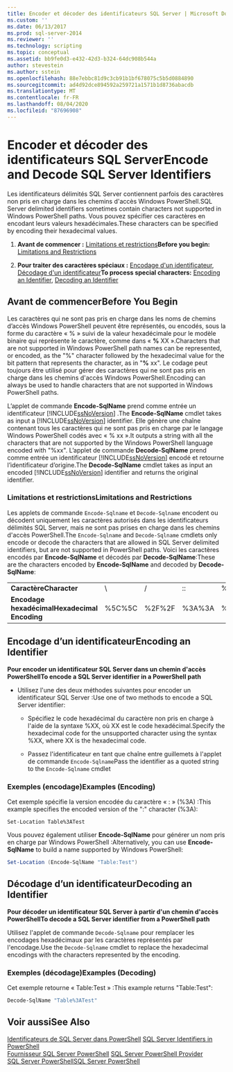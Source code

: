 ```yaml
---
title: Encoder et décoder des identificateurs SQL Server | Microsoft Docs
ms.custom: ''
ms.date: 06/13/2017
ms.prod: sql-server-2014
ms.reviewer: ''
ms.technology: scripting
ms.topic: conceptual
ms.assetid: bb9fe0d3-e432-42d3-b324-64dc908b544a
author: stevestein
ms.author: sstein
ms.openlocfilehash: 88e7ebbc81d9c3cb91b1bf678075c5b5d0884890
ms.sourcegitcommit: ad4d92dce894592a259721a1571b1d8736abacdb
ms.translationtype: MT
ms.contentlocale: fr-FR
ms.lasthandoff: 08/04/2020
ms.locfileid: "87696908"
---
```

# <a name="encode-and-decode-sql-server-identifiers"></a><span data-ttu-id="ad2cf-102">Encoder et décoder des identificateurs SQL Server</span><span class="sxs-lookup"><span data-stu-id="ad2cf-102">Encode and Decode SQL Server Identifiers</span></span>
  <span data-ttu-id="ad2cf-103">Les identificateurs délimités SQL Server contiennent parfois des caractères non pris en charge dans les chemins d'accès Windows PowerShell.</span><span class="sxs-lookup"><span data-stu-id="ad2cf-103">SQL Server delimited identifiers sometimes contain characters not supported in Windows PowerShell paths.</span></span> <span data-ttu-id="ad2cf-104">Vous pouvez spécifier ces caractères en encodant leurs valeurs hexadécimales.</span><span class="sxs-lookup"><span data-stu-id="ad2cf-104">These characters can be specified by encoding their hexadecimal values.</span></span>  
  
1.  <span data-ttu-id="ad2cf-105">**Avant de commencer :**  [Limitations et restrictions](#LimitationsRestrictions)</span><span class="sxs-lookup"><span data-stu-id="ad2cf-105">**Before you begin:**  [Limitations and Restrictions](#LimitationsRestrictions)</span></span>  
  
2.  <span data-ttu-id="ad2cf-106">**Pour traiter des caractères spéciaux :**  [Encodage d'un identificateur](#EncodeIdent), [Décodage d'un identificateur](#DecodeIdent)</span><span class="sxs-lookup"><span data-stu-id="ad2cf-106">**To process special characters:**  [Encoding an Identifier](#EncodeIdent), [Decoding an Identifier](#DecodeIdent)</span></span>  
  
## <a name="before-you-begin"></a><span data-ttu-id="ad2cf-107">Avant de commencer</span><span class="sxs-lookup"><span data-stu-id="ad2cf-107">Before You Begin</span></span>  
 <span data-ttu-id="ad2cf-108">Les caractères qui ne sont pas pris en charge dans les noms de chemins d’accès Windows PowerShell peuvent être représentés, ou encodés, sous la forme du caractère « % » suivi de la valeur hexadécimale pour le modèle binaire qui représente le caractère, comme dans « **%** XX ».</span><span class="sxs-lookup"><span data-stu-id="ad2cf-108">Characters that are not supported in Windows PowerShell path names can be represented, or encoded, as the "%" character followed by the hexadecimal value for the bit pattern that represents the character, as in "**%** xx".</span></span> <span data-ttu-id="ad2cf-109">Le codage peut toujours être utilisé pour gérer des caractères qui ne sont pas pris en charge dans les chemins d'accès Windows PowerShell.</span><span class="sxs-lookup"><span data-stu-id="ad2cf-109">Encoding can always be used to handle characters that are not supported in Windows PowerShell paths.</span></span>  
  
 <span data-ttu-id="ad2cf-110">L’applet de commande **Encode-SqlName** prend comme entrée un identificateur [!INCLUDE[ssNoVersion](../includes/ssnoversion-md.md)] .</span><span class="sxs-lookup"><span data-stu-id="ad2cf-110">The **Encode-SqlName** cmdlet takes as input a [!INCLUDE[ssNoVersion](../includes/ssnoversion-md.md)] identifier.</span></span> <span data-ttu-id="ad2cf-111">Elle génère une chaîne contenant tous les caractères qui ne sont pas pris en charge par le langage Windows PowerShell codés avec « % xx ».</span><span class="sxs-lookup"><span data-stu-id="ad2cf-111">It outputs a string with all the characters that are not supported by the Windows PowerShell language encoded with "%xx".</span></span> <span data-ttu-id="ad2cf-112">L’applet de commande **Decode-SqlName** prend comme entrée un identificateur [!INCLUDE[ssNoVersion](../includes/ssnoversion-md.md)] encodé et retourne l’identificateur d’origine.</span><span class="sxs-lookup"><span data-stu-id="ad2cf-112">The **Decode-SqlName** cmdlet takes as input an encoded [!INCLUDE[ssNoVersion](../includes/ssnoversion-md.md)] identifier and returns the original identifier.</span></span>  
  
###  <a name="limitations-and-restrictions"></a><a name="LimitationsRestrictions"></a> <span data-ttu-id="ad2cf-113">Limitations et restrictions</span><span class="sxs-lookup"><span data-stu-id="ad2cf-113">Limitations and Restrictions</span></span>  
 <span data-ttu-id="ad2cf-114">Les applets de commande `Encode-Sqlname` et `Decode-Sqlname` encodent ou décodent uniquement les caractères autorisés dans les identificateurs délimités SQL Server, mais ne sont pas prises en charge dans les chemins d'accès PowerShell.</span><span class="sxs-lookup"><span data-stu-id="ad2cf-114">The `Encode-Sqlname` and `Decode-Sqlname` cmdlets only encode or decode the characters that are allowed in SQL Server delimited identifiers, but are not supported in PowerShell paths.</span></span> <span data-ttu-id="ad2cf-115">Voici les caractères encodés par **Encode-SqlName** et décodés par **Decode-SqlName**:</span><span class="sxs-lookup"><span data-stu-id="ad2cf-115">These are the characters encoded by **Encode-SqlName** and decoded by **Decode-SqlName**:</span></span>  
  
|||||||||||||  
|-|-|-|-|-|-|-|-|-|-|-|-|  
|<span data-ttu-id="ad2cf-116">**Caractère**</span><span class="sxs-lookup"><span data-stu-id="ad2cf-116">**Character**</span></span>|\ |/|<span data-ttu-id="ad2cf-117">:</span><span class="sxs-lookup"><span data-stu-id="ad2cf-117">:</span></span>|%|\<|>|*|<span data-ttu-id="ad2cf-118">?</span><span class="sxs-lookup"><span data-stu-id="ad2cf-118">?</span></span>|<span data-ttu-id="ad2cf-119">[</span><span class="sxs-lookup"><span data-stu-id="ad2cf-119">[</span></span>|<span data-ttu-id="ad2cf-120">]</span><span class="sxs-lookup"><span data-stu-id="ad2cf-120">]</span></span>|<span data-ttu-id="ad2cf-121">&#124;</span><span class="sxs-lookup"><span data-stu-id="ad2cf-121">&#124;</span></span>|  
|<span data-ttu-id="ad2cf-122">**Encodage hexadécimal**</span><span class="sxs-lookup"><span data-stu-id="ad2cf-122">**Hexadecimal Encoding**</span></span>|<span data-ttu-id="ad2cf-123">%5C</span><span class="sxs-lookup"><span data-stu-id="ad2cf-123">%5C</span></span>|<span data-ttu-id="ad2cf-124">%2F</span><span class="sxs-lookup"><span data-stu-id="ad2cf-124">%2F</span></span>|<span data-ttu-id="ad2cf-125">%3A</span><span class="sxs-lookup"><span data-stu-id="ad2cf-125">%3A</span></span>|<span data-ttu-id="ad2cf-126">%25</span><span class="sxs-lookup"><span data-stu-id="ad2cf-126">%25</span></span>|<span data-ttu-id="ad2cf-127">%3C</span><span class="sxs-lookup"><span data-stu-id="ad2cf-127">%3C</span></span>|<span data-ttu-id="ad2cf-128">%3E</span><span class="sxs-lookup"><span data-stu-id="ad2cf-128">%3E</span></span>|<span data-ttu-id="ad2cf-129">%2A</span><span class="sxs-lookup"><span data-stu-id="ad2cf-129">%2A</span></span>|<span data-ttu-id="ad2cf-130">%3F</span><span class="sxs-lookup"><span data-stu-id="ad2cf-130">%3F</span></span>|<span data-ttu-id="ad2cf-131">%5B</span><span class="sxs-lookup"><span data-stu-id="ad2cf-131">%5B</span></span>|<span data-ttu-id="ad2cf-132">%5D</span><span class="sxs-lookup"><span data-stu-id="ad2cf-132">%5D</span></span>|<span data-ttu-id="ad2cf-133">%7C</span><span class="sxs-lookup"><span data-stu-id="ad2cf-133">%7C</span></span>|  
  
##  <a name="encoding-an-identifier"></a><a name="EncodeIdent"></a><span data-ttu-id="ad2cf-134">Encodage d’un identificateur</span><span class="sxs-lookup"><span data-stu-id="ad2cf-134">Encoding an Identifier</span></span>  
 <span data-ttu-id="ad2cf-135">**Pour encoder un identificateur SQL Server dans un chemin d'accès PowerShell**</span><span class="sxs-lookup"><span data-stu-id="ad2cf-135">**To encode a SQL Server identifier in a PowerShell path**</span></span>  
  
-   <span data-ttu-id="ad2cf-136">Utilisez l'une des deux méthodes suivantes pour encoder un identificateur SQL Server :</span><span class="sxs-lookup"><span data-stu-id="ad2cf-136">Use one of two methods to encode a SQL Server identifier:</span></span>  
  
    -   <span data-ttu-id="ad2cf-137">Spécifiez le code hexadécimal du caractère non pris en charge à l'aide de la syntaxe %XX, où XX est le code hexadécimal.</span><span class="sxs-lookup"><span data-stu-id="ad2cf-137">Specify the hexadecimal code for the unsupported character using the syntax %XX, where XX is the hexadecimal code.</span></span>  
  
    -   <span data-ttu-id="ad2cf-138">Passez l'identificateur en tant que chaîne entre guillemets à l'applet de commande `Encode-Sqlname`</span><span class="sxs-lookup"><span data-stu-id="ad2cf-138">Pass the identifier as a quoted string to the `Encode-Sqlname` cmdlet</span></span>  
  
### <a name="examples-encoding"></a><span data-ttu-id="ad2cf-139">Exemples (encodage)</span><span class="sxs-lookup"><span data-stu-id="ad2cf-139">Examples (Encoding)</span></span>  
 <span data-ttu-id="ad2cf-140">Cet exemple spécifie la version encodée du caractère « : » (%3A) :</span><span class="sxs-lookup"><span data-stu-id="ad2cf-140">This example specifies the encoded version of the ":" character (%3A):</span></span>  
  
```  
Set-Location Table%3ATest  
```  
  
 <span data-ttu-id="ad2cf-141">Vous pouvez également utiliser **Encode-SqlName** pour générer un nom pris en charge par Windows PowerShell :</span><span class="sxs-lookup"><span data-stu-id="ad2cf-141">Alternatively, you can use **Encode-SqlName** to build a name supported by Windows PowerShell:</span></span>  
  
```powershell
Set-Location (Encode-SqlName "Table:Test")  
```  
  
##  <a name="decoding-an-identifier"></a><a name="DecodeIdent"></a><span data-ttu-id="ad2cf-142">Décodage d’un identificateur</span><span class="sxs-lookup"><span data-stu-id="ad2cf-142">Decoding an Identifier</span></span>  
 <span data-ttu-id="ad2cf-143">**Pour décoder un identificateur SQL Server à partir d'un chemin d'accès PowerShell**</span><span class="sxs-lookup"><span data-stu-id="ad2cf-143">**To decode a SQL Server identifier from a PowerShell path**</span></span>  
  
 <span data-ttu-id="ad2cf-144">Utilisez l'applet de commande `Decode-Sqlname` pour remplacer les encodages hexadécimaux par les caractères représentés par l'encodage.</span><span class="sxs-lookup"><span data-stu-id="ad2cf-144">Use the `Decode-Sqlname` cmdlet to replace the hexadecimal encodings with the characters represented by the encoding.</span></span>  
  
### <a name="examples-decoding"></a><span data-ttu-id="ad2cf-145">Exemples (décodage)</span><span class="sxs-lookup"><span data-stu-id="ad2cf-145">Examples (Decoding)</span></span>  
 <span data-ttu-id="ad2cf-146">Cet exemple retourne « Table:Test » :</span><span class="sxs-lookup"><span data-stu-id="ad2cf-146">This example returns "Table:Test":</span></span>  
  
```powershell
Decode-SqlName "Table%3ATest"  
```  
  
## <a name="see-also"></a><span data-ttu-id="ad2cf-147">Voir aussi</span><span class="sxs-lookup"><span data-stu-id="ad2cf-147">See Also</span></span>  
 <span data-ttu-id="ad2cf-148">[Identificateurs de SQL Server dans PowerShell](sql-server-identifiers-in-powershell.md) </span><span class="sxs-lookup"><span data-stu-id="ad2cf-148">[SQL Server Identifiers in PowerShell](sql-server-identifiers-in-powershell.md) </span></span>  
 <span data-ttu-id="ad2cf-149">[Fournisseur SQL Server PowerShell](sql-server-powershell-provider.md) </span><span class="sxs-lookup"><span data-stu-id="ad2cf-149">[SQL Server PowerShell Provider](sql-server-powershell-provider.md) </span></span>  
 [<span data-ttu-id="ad2cf-150">SQL Server PowerShell</span><span class="sxs-lookup"><span data-stu-id="ad2cf-150">SQL Server PowerShell</span></span>](sql-server-powershell.md)  
